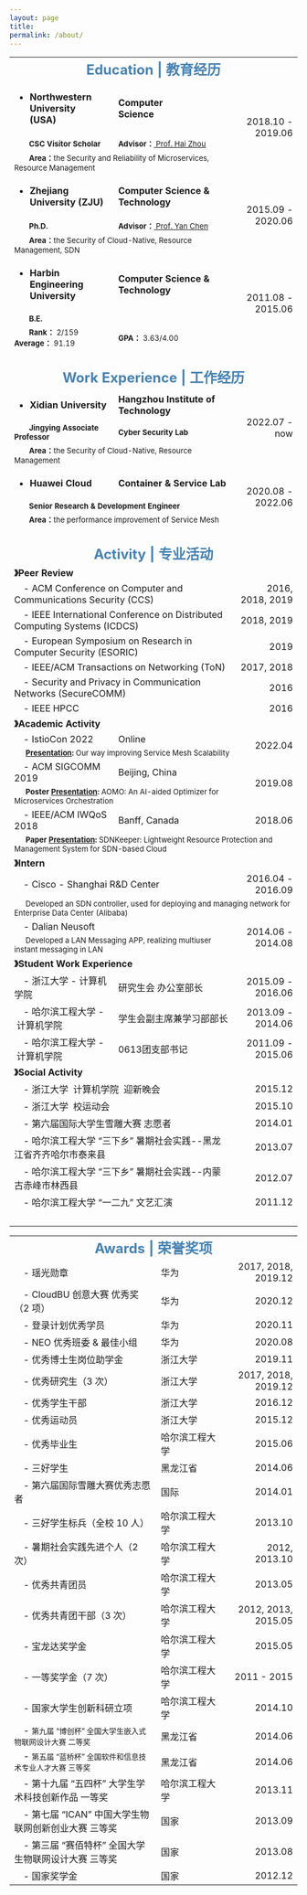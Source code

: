 ```yaml
---
layout: page
title: 
permalink: /about/
---
```



<table>
  <tr>
    <td align="center" colspan="4"><font size=5 color='steelBlue'><strong>Education | 教育经历</strong></font></td>
  </tr>
  
  <tr>
    <td align="left"><ul><li><font size=3><strong>Northwestern University (USA)&emsp;&emsp;</strong></font></li></ul></td>
    <td align="left"><font size=3><strong>Computer Science</strong></font></td>
    <td align="left">&emsp;&emsp;&emsp;&emsp;&emsp;</td>
    <td align="right" rowspan="3"><font size=3>2018.10&nbsp;-&nbsp;2019.06</font></td>
  </tr>
  <tr>
    <td align="left"><font size=2>&emsp;&emsp;<strong>CSC Visitor Scholar</strong></font></td>
    <td align="left" colspan="2"><font size=2><strong>Advisor：</strong><a href="https://www.mccormick.northwestern.edu/research-faculty/directory/profiles/zhou-hai.html"> Prof. Hai Zhou</a></font></td>
  </tr>
  <tr>
    <td align="left" colspan="3"><font size=2>&emsp;&emsp;<strong>Area：</strong>the Security and Reliability of Microservices, Resource Management</font></td>
  </tr>
  
  <tr>
    <td align="left"><ul><li><font size=3><strong>Zhejiang University (ZJU)</strong></font></li></ul></td>
    <td align="left" colspan="2"><font size=3><strong>Computer Science & Technology&emsp;&emsp;&nbsp;</strong></font></td>
    <td align="right" rowspan="3"><font size=3>2015.09&nbsp;-&nbsp;2020.06</font></td>
  </tr>
  <tr>
    <td align="left"><font size=2>&emsp;&emsp;<strong>Ph.D.</strong></font></td>
    <td align="left" colspan="2"><font size=2><strong>Advisor：</strong><a href="https://users.cs.northwestern.edu/~ychen/"> Prof. Yan Chen</a></font></td>
  </tr>
  <tr>
    <td align="left" colspan="3"><font size=2>&emsp;&emsp;<strong>Area：</strong>the Security of Cloud-Native, Resource Management, SDN</font></td>
  </tr>
  
  <tr>
    <td align="left"><ul><li><font size=3><strong>Harbin Engineering University</strong></font></li></ul></td>
    <td align="left" colspan="2"><font size=3><strong>Computer Science & Technology</strong></font></td>
    <td align="right" rowspan="3"><font size=3>2011.08&nbsp;-&nbsp;2015.06</font></td>
  </tr>
  <tr>
    <td align="left" colspan="3"><font size=2>&emsp;&emsp;<strong>B.E.</strong></font></td>
  </tr>
  <tr>
    <td align="left"><font size=2>&emsp;&emsp;<strong>Rank：</strong> 2/159 &emsp;&emsp;<strong>Average：</strong> 91.19</font></td>
    <td align="left" colspan="2"><font size=2><strong>GPA：</strong> 3.63/4.00</font></td>
  </tr>
  
  <tr>
    <td align="center" colspan="4">&emsp; </td>
  </tr>

  <tr>
    <td align="center" colspan="4"><font size=5 color='steelBlue'><strong>Work Experience | 工作经历</strong></font></td>
  </tr>
  
  <tr>
    <td align="left"><ul><li><strong><font size=3>Xidian University</font></strong></li></ul></td>
    <td align="left" colspan="2"><strong><font size=3>Hangzhou Institute of Technology</font></strong></td>
    <td align="right" rowspan="3"><font size=3>2022.07&nbsp;-&nbsp;now</font></td>
  </tr>
  <tr>
    <td align="left"><font size=2>&emsp;&emsp;<strong>Jingying Associate Professor</strong></font></td>
    <td align="left" colspan="2"><font size=2><strong>Cyber Security Lab</strong></font></td>
  </tr>
  <tr>
    <td align="left" colspan="3"><font size=2>&emsp;&emsp;<strong>Area：</strong>the Security of Cloud-Native, Resource Management</font></td>
  </tr>
  
  <tr>
    <td align="left"><ul><li><font size=3><strong>Huawei Cloud</strong></font></li></ul></td>
    <td align="left" colspan="2"><font size=3><strong>Container & Service Lab</strong></font></td>
    <td align="right" rowspan="3"><font size=3>2020.08&nbsp;-&nbsp;2022.06</font></td>
  </tr>
  <tr>
    <td align="left" colspan="3"><font size=2>&emsp;&emsp;<strong>Senior Research & Development Engineer</strong></font></td>
  </tr>
  <tr>
    <td align="left" colspan="3"><font size=2>&emsp;&emsp;<strong>Area：</strong>the performance improvement of Service Mesh</font></td>
  </tr>
  
  <tr>
    <td align="center" colspan="4"> &emsp;</td>
  </tr>

  <tr>
    <td align="center" colspan="4"><font size=5 color='steelBlue'><strong>Activity | 专业活动</strong></font></td>
  </tr>
  
  <tr>
    <td align="left" colspan="4"><font size=3><strong>》Peer Review</strong></font></td>
  </tr>
  
  <tr>
    <td align="left" colspan="3"><font size=3>&emsp;-&nbsp;ACM Conference on Computer and Communications Security (CCS)</font></td>
    <td align="right"><font size=3>2016, 2018, 2019</font></td>
  </tr>
  
  <tr>
    <td align="left" colspan="3"><font size=3>&emsp;-&nbsp;IEEE International Conference on Distributed Computing Systems (ICDCS)</font></td>
    <td align="right"><font size=3>2018, 2019</font></td>
  </tr>
  
  <tr>
    <td align="left" colspan="3"><font size=3>&emsp;-&nbsp;European Symposium on Research in Computer Security (ESORIC)</font></td>
    <td align="right"><font size=3>2019</font></td>
  </tr>
 
  <tr>
    <td align="left" colspan="3"><font size=3>&emsp;-&nbsp;IEEE/ACM Transactions on Networking (ToN)</font></td>
    <td align="right"><font size=3>2017, 2018</font></td>
  </tr>
  
  <tr>
    <td align="left" colspan="3"><font size=3>&emsp;-&nbsp;Security and Privacy in Communication Networks (SecureCOMM)</font></td>
    <td align="right"><font size=3>2016</font></td>
  </tr>
  
  <tr>
    <td align="left" colspan="3"><font size=3>&emsp;-&nbsp;IEEE HPCC</font></td>
    <td align="right"><font size=3>2016</font></td>
  </tr>
  
  <tr>
    <td align="left" colspan="4"><font size=3><strong>》Academic Activity</strong></font></td>
  </tr>
  
  <tr>
    <td align="left"><font size=3>&emsp;-&nbsp;IstioCon 2022</font></td>
    <td align="left" colspan="2"><font size=3>Online</font></td>
    <td align="right" rowspan="2"><font size=3>2022.04</font></td>
  </tr>
  
  <tr>
    <td align="left" colspan="3"><font size=2>&emsp;&nbsp;&nbsp;<strong><a href="https://events.istio.io/istiocon-2022/live/">Presentation</a>:</strong> Our way improving Service Mesh Scalability </font></td>
  </tr>
  
  <tr>
    <td align="left"><font size=3>&emsp;-&nbsp;ACM SIGCOMM 2019</font></td>
    <td align="left" colspan="2"><font size=3>Beijing, China</font></td>
    <td align="right" rowspan="2"><font size=3>2019.08</font></td>
  </tr>
  
  <tr>
    <td align="left" colspan="3"><font size=2>&emsp;&nbsp;&nbsp;<strong>Poster <a href="http://lxv458.github.io/images/leng/resume/sigcomm2019_presentation.jpg">Presentation</a>:</strong> AOMO: An AI-aided Optimizer for Microservices Orchestration</font></td>
  </tr>
  
  <tr>
    <td align="left"><font size=3>&emsp;-&nbsp;IEEE/ACM IWQoS 2018</font></td>
    <td align="left" colspan="2"><font size=3>Banff, Canada</font></td>
    <td align="right"><font size=3>2018.06</font></td>
  </tr>
  
  <tr>
    <td align="left" colspan="4"><font size=2>&emsp;&nbsp;&nbsp;<strong>Paper <a href="http://lxv458.github.io/images/leng/resume/iwqos2018_presentation.jpg">Presentation</a>: </strong>SDNKeeper: Lightweight Resource Protection and Management System for SDN-based Cloud</font></td>
  </tr>
  
  <tr>
    <td align="left" colspan="4"><font size=3><strong>》Intern</strong></font></td>
  </tr>
  
  <tr>
    <td align="left" colspan="3"><font size=3>&emsp;-&nbsp;Cisco - Shanghai R&D Center</font></td>
    <td align="right"><font size=3>2016.04&nbsp;-&nbsp;2016.09</font></td>
  </tr>
  
  <tr>
    <td align="left" colspan="4"><font size=2>&emsp;&nbsp;&nbsp;Developed an SDN controller, used for deploying and managing network for Enterprise Data Center (Alibaba)</font></td>
  </tr>
  
  <tr>
    <td align="left" colspan="3"><font size=3>&emsp;-&nbsp;Dalian Neusoft</font></td>
    <td align="right" rowspan="2"><font size=3>2014.06&nbsp;-&nbsp;2014.08</font></td>
  </tr>
  
  <tr>
    <td align="left" colspan="3"><font size=2>&emsp;&nbsp;&nbsp;Developed a LAN Messaging APP, realizing multiuser instant messaging in LAN</font></td>
  </tr>
  
  <tr>
    <td align="left" colspan="4"><font size=3><strong>》Student Work Experience</strong></font></td>
  </tr>
  
  <tr>
    <td align="left"><font size=3>&emsp;-&nbsp;浙江大学&nbsp;-&nbsp;计算机学院</font></td>
    <td align="left" colspan="2"><font size=3>研究生会 办公室部长</font></td>
    <td align="right"><font size=3>2015.09&nbsp;-&nbsp;2016.06</font></td>
  </tr>
  
  <tr>
    <td align="left"><font size=3>&emsp;-&nbsp;哈尔滨工程大学&nbsp;-&nbsp;计算机学院</font></td>
    <td align="left" colspan="2"><font size=3>学生会副主席兼学习部部长</font></td>
    <td align="right"><font size=3>2013.09&nbsp;-&nbsp;2014.06</font></td>
  </tr>
  
  <tr>
    <td align="left"><font size=3>&emsp;-&nbsp;哈尔滨工程大学&nbsp;-&nbsp;计算机学院</font></td>
    <td align="left" colspan="2"><font size=3>0613团支部书记</font></td>
    <td align="right"><font size=3>2011.09&nbsp;-&nbsp;2015.06</font></td>
  </tr>
  
  <tr>
    <td align="left" colspan="4"><font size=3><strong>》Social Activity</strong></font></td>
  </tr>
  
  <tr>
    <td align="left" colspan="3"><font size=3>&emsp;-&nbsp;浙江大学&nbsp;&nbsp;计算机学院&nbsp;&nbsp;迎新晚会</font></td>
    <td align="right"><font size=3>2015.12</font></td>
  </tr>
  
  <tr>
    <td align="left" colspan="3"><font size=3>&emsp;-&nbsp;浙江大学&nbsp;&nbsp;校运动会</font></td>
    <td align="right"><font size=3>2015.10</font></td>
  </tr>
  
  <tr>
    <td align="left" colspan="3"><font size=3>&emsp;-&nbsp;第六届国际大学生雪雕大赛 志愿者</font></td>
    <td align="right"><font size=3>2014.01</font></td>
  </tr>
  
  <tr>
    <td align="left" colspan="3"><font size=3>&emsp;-&nbsp;哈尔滨工程大学 “三下乡” 暑期社会实践--黑龙江省齐齐哈尔市泰来县</font></td>
    <td align="right"><font size=3>2013.07</font></td>
  </tr>
  
  <tr>
    <td align="left" colspan="3"><font size=3>&emsp;-&nbsp;哈尔滨工程大学 “三下乡” 暑期社会实践--内蒙古赤峰市林西县</font></td>
    <td align="right"><font size=3>2012.07</font></td>
  </tr>
  
  <tr>
    <td align="left" colspan="3"><font size=3>&emsp;-&nbsp;哈尔滨工程大学 “一二九” 文艺汇演</font></td>
    <td align="right"><font size=3>2011.12</font></td>
  </tr>
  
  <tr>
    <td align="center" colspan="4"> &emsp;</td>
  </tr>
</table>


<table>
  <tr>
    <td align="center" colspan="4"><font size=5 color='steelBlue'><strong>Awards | 荣誉奖项</strong></font></td>
  </tr>
  
  <tr>
    <td align="left"><font size=3>&emsp;-&nbsp;瑶光勋章</font></td>
    <td align="left"><font size=3>华为</font></td>
    <td align="left">&emsp;&emsp;</td>
    <td align="right"><font size=3>2017, 2018, 2019.12</font></td>
  </tr>
  
  <tr>
    <td align="left"><font size=3>&emsp;-&nbsp;CloudBU 创意大赛 优秀奖（2 项）</font></td>
    <td align="left" colspan="2"><font size=3>华为</font></td>
    <td align="right"><font size=3>2020.12</font></td>
  </tr>
  
  <tr>
    <td align="left"><font size=3>&emsp;-&nbsp;登录计划优秀学员</font></td>
    <td align="left" colspan="2"><font size=3>华为</font></td>
    <td align="right"><font size=3>2020.11</font></td>
  </tr>
  
  <tr>
    <td align="left"><font size=3>&emsp;-&nbsp;NEO 优秀班委 & 最佳小组</font></td>
    <td align="left" colspan="2"><font size=3>华为</font></td>
    <td align="right"><font size=3>2020.08</font></td>
  </tr>
  
  <tr>
    <td align="left"><font size=3>&emsp;-&nbsp;优秀博士生岗位助学金</font></td>
    <td align="left" colspan="2"><font size=3>浙江大学</font></td>
    <td align="right"><font size=3>2019.11</font></td>
  </tr>
  
  <tr>
    <td align="left"><font size=3>&emsp;-&nbsp;优秀研究生（3 次）</font></td>
    <td align="left" colspan="2"><font size=3>浙江大学</font></td>
    <td align="right"><font size=3>2017, 2018, 2019.12</font></td>
  </tr>
  
  <tr>
    <td align="left"><font size=3>&emsp;-&nbsp;优秀学生干部</font></td>
    <td align="left" colspan="2"><font size=3>浙江大学</font></td>
    <td align="right"><font size=3>2016.12</font></td>
  </tr>
  
  <tr>
    <td align="left"><font size=3>&emsp;-&nbsp;优秀运动员</font></td>
    <td align="left" colspan="2"><font size=3>浙江大学</font></td>
    <td align="right"><font size=3>2015.12</font></td>
  </tr>
  
  <tr>
    <td align="left"><font size=3>&emsp;-&nbsp;优秀毕业生</font></td>
    <td align="left" colspan="2"><font size=3>哈尔滨工程大学</font></td>
    <td align="right"><font size=3>2015.06</font></td>
  </tr>
  
  <tr>
    <td align="left"><font size=3>&emsp;-&nbsp;三好学生</font></td>
    <td align="left" colspan="2"><font size=3>黑龙江省</font></td>
    <td align="right"><font size=3>2014.06</font></td>
  </tr>
  
  <tr>
    <td align="left"><font size=3>&emsp;-&nbsp;第六届国际雪雕大赛优秀志愿者</font></td>
    <td align="left" colspan="2"><font size=3>国际</font></td>
    <td align="right"><font size=3>2014.01</font></td>
  </tr>
  
  <tr>
    <td align="left"><font size=3>&emsp;-&nbsp;三好学生标兵（全校 10 人）</font></td>
    <td align="left" colspan="2"><font size=3>哈尔滨工程大学</font></td>
    <td align="right"><font size=3>2013.10</font></td>
  </tr>
  
  <tr>
    <td align="left"><font size=3>&emsp;-&nbsp;暑期社会实践先进个人（2 次）</font></td>
    <td align="left" colspan="2"><font size=3>哈尔滨工程大学</font></td>
    <td align="right"><font size=3>2012, 2013.10</font></td>
  </tr>
  
  <tr>
    <td align="left"><font size=3>&emsp;-&nbsp;优秀共青团员</font></td>
    <td align="left" colspan="2"><font size=3>哈尔滨工程大学</font></td>
    <td align="right"><font size=3>2013.05</font></td>
  </tr>
  
  <tr>
    <td align="left"><font size=3>&emsp;-&nbsp;优秀共青团干部（3 次）</font></td>
    <td align="left" colspan="2"><font size=3>哈尔滨工程大学&emsp;&emsp;</font></td>
    <td align="right"><font size=3>2012, 2013, 2015.05</font></td>
  </tr>
  
  <tr>
    <td align="left"><font size=3>&emsp;-&nbsp;宝龙达奖学金</font></td>
    <td align="left" colspan="2"><font size=3>哈尔滨工程大学</font></td>
    <td align="right"><font size=3>2015.05</font></td>
  </tr>
  
  <tr>
    <td align="left"><font size=3>&emsp;-&nbsp;一等奖学金（7 次）</font></td>
    <td align="left" colspan="2"><font size=3>哈尔滨工程大学</font></td>
    <td align="right"><font size=3>2011&nbsp;-&nbsp;2015</font></td>
  </tr>
  
  <tr>
    <td align="left"><font size=3>&emsp;-&nbsp;国家大学生创新科研立项</font></td>
    <td align="left" colspan="2"><font size=3>哈尔滨工程大学</font></td>
    <td align="right"><font size=3>2014.10</font></td>
  </tr>
  
  <tr>
    <td align="left"><font size=3>&emsp;-&nbsp;</font><font size=2>第九届 “博创杯” 全国大学生嵌入式物联网设计大赛&nbsp;二等奖&emsp;</font></td>
    <td align="left" colspan="2"><font size=3>黑龙江省</font></td>
    <td align="right"><font size=3>2014.06</font></td>
  </tr>
  
  <tr>
    <td align="left"><font size=3>&emsp;-&nbsp;</font><font size=2>第五届 “蓝桥杯” 全国软件和信息技术专业人才大赛&nbsp;三等奖</font></td>
    <td align="left" colspan="2"><font size=3>黑龙江省</font></td>
    <td align="right"><font size=3>2014.06</font></td>
  </tr>
  
  <tr>
    <td align="left"><font size=3>&emsp;-&nbsp;第十九届 “五四杯” 大学生学术科技创新作品&nbsp;一等奖</font></td>
    <td align="left" colspan="2"><font size=3>哈尔滨工程大学</font></td>
    <td align="right"><font size=3>2013.11</font></td>
  </tr>
  
  <tr>
    <td align="left"><font size=3>&emsp;-&nbsp;第七届 “ICAN” 中国大学生物联网创新创业大赛&nbsp;三等奖&emsp;</font></td>
    <td align="left" colspan="2"><font size=3>国家</font></td>
    <td align="right"><font size=3>2013.09</font></td>
  </tr>
  
  <tr>
    <td align="left"><font size=3>&emsp;-&nbsp;第三届 “赛佰特杯” 全国大学生物联网设计大赛&nbsp;三等奖</font></td>
    <td align="left" colspan="2"><font size=3>国家</font></td>
    <td align="right"><font size=3>2013.08</font></td>
  </tr>
  
  <tr>
    <td align="left"><font size=3>&emsp;-&nbsp;国家奖学金</font></td>
    <td align="left" colspan="2"><font size=3>国家</font></td>
    <td align="right"><font size=3>2012.12</font></td>
  </tr>
</table>
